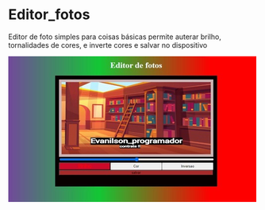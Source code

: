 # Editor_fotos
Editor de foto  simples para coisas básicas permite auterar brilho, tornalidades de cores, e inverte cores e salvar no dispositivo

![gif do game](https://github.com/Evanilsondejesus/galeria/blob/main/img/editor_de_fotos.jpg)

